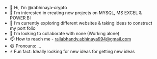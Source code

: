 - 👋 Hi, I’m @rabhinaya-crypto
- 👀 I’m interested in creating new projects on MYSQL, MS EXCEL & POWER BI
- 🌱 I’m currently exploring different websites & taking ideas to construct my port folio
- 💞️ I’m looking to collaborate with none (Working alone) 
- 📫 How to reach me - rallabhandy.abhinaya994@gmail.com 
- 😄 Pronouns: ...
- ⚡ Fun fact: Ideally looking for new ideas for getting new ideas

<!---
rabhinaya-crypto/rabhinaya-crypto is a ✨ special ✨ repository because its `README.md` (this file) appears on your GitHub profile.
You can click the Preview link to take a look at your changes.
--->
